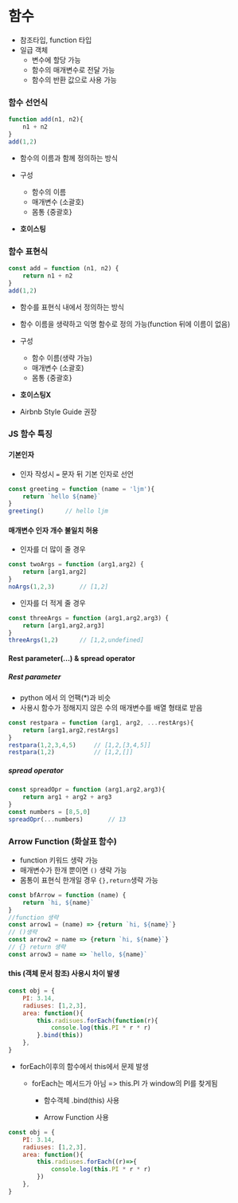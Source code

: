 # 함수

- 참조타입, function 타입
- 일급 객체
  - 변수에 할당 가능
  - 함수의 매개변수로 전달 가능
  - 함수의 반환 값으로 사용 가능



### 함수 선언식

```javascript
function add(n1, n2){
    n1 + n2
}
add(1,2)
```

- 함수의 이름과 함께 정의하는 방식
- 구성
  - 함수의 이름
  - 매개변수 (소괄호)
  - 몸통 {중괄호}

- **호이스팅**



### 함수 표현식

```javascript
const add = function (n1, n2) {
    return n1 + n2
}
add(1,2)
```

- 함수를 표현식 내에서 정의하는 방식
- 함수 이름을 생략하고 익명 함수로 정의 가능(function 뒤에 이름이 없음)
- 구성
  - 함수 이름(생략 가능)
  - 매개변수 (소괄호)
  - 몸통 {중괄호}

- **호이스팅X**
- Airbnb Style Guide 권장



### JS 함수 특징

#### 기본인자

- 인자 작성시 `=` 문자 뒤 기본 인자로 선언

```javascript
const greeting = function (name = 'ljm'){
    return `hello ${name}`
}
greeting()		// hello ljm
```



#### 매개변수 인자 개수 불일치 허용

- 인자를 더 많이  줄 경우

```javascript
const twoArgs = function (arg1,arg2) {
    return [arg1,arg2]
}
noArgs(1,2,3)		// [1,2]
```

- 인자를 더 적게 줄 경우

```javascript
const threeArgs = function (arg1,arg2,arg3) {
    return [arg1,arg2,arg3]
}
threeArgs(1,2)		// [1,2,undefined]
```



#### Rest parameter(...) & spread operator

##### Rest parameter

- python 에서 의 언팩(*)과 비슷
- 사용시 함수가 정해지지 않은 수의 매개변수를 배열 형태로 받음

```javascript
const restpara = function (arg1, arg2, ...restArgs){
    return [arg1,arg2,restArgs]
}
restpara(1,2,3,4,5)		// [1,2,[3,4,5]]
restpara(1,2)			// [1,2,[]]
```

##### spread operator

```javascript
const spreadOpr = function (arg1,arg2,arg3){
    return arg1 + arg2 + arg3
}
const numbers = [8,5,0]
spreadOpr(...numbers)		// 13
```



### Arrow Function (화살표 함수)

- function 키워드 생략 가능
- 매개변수가 한개 뿐이면 `()` 생략 가능
- 몸통이 표현식 한개일 경우 `{},return`생략 가능

```javascript
const bfArrow = function (name) {
    return `hi, ${name}`
}
//function 생략
const arrow1 = (name) => {return `hi, ${name}`}
// ()생략
const arrow2 = name => {return `hi, ${name}`}
// {} return 생략
const arrow3 = name => `hello, ${name}`
```

#### this (객체 문서 참조) 사용시 차이 발생

```javascript
const obj = {
    PI: 3.14,
    radiuses: [1,2,3],
    area: function(){
        this.radisues.forEach(function(r){
            console.log(this.PI * r * r)
        }.bind(this))
    },
}
```

- forEach이후의 함수에서 this에서 문제 발생

  - forEach는 메서드가 아님 => this.PI 가 window의 PI를 찾게됨

    - 함수객체 .bind(this) 사용

    - Arrow Function 사용

```javascript
const obj = {
    PI: 3.14,
    radiuses: [1,2,3],
    area: function(){
        this.radiuses.forEach((r)=>{
            console.log(this.PI * r * r)
        })
    },
}
```

